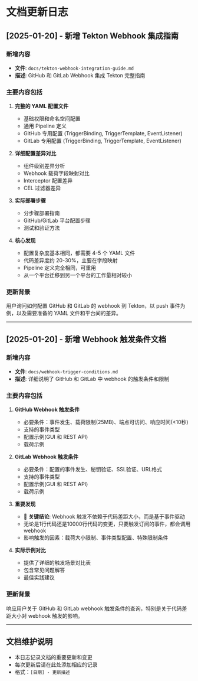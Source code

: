# 文档更新日志

## [2025-01-20] - 新增 Tekton Webhook 集成指南

### 新增内容
- **文件**: `docs/tekton-webhook-integration-guide.md`
- **描述**: GitHub 和 GitLab Webhook 集成 Tekton 完整指南

### 主要内容包括
1. **完整的 YAML 配置文件**
   - 基础权限和命名空间配置
   - 通用 Pipeline 定义
   - GitHub 专用配置 (TriggerBinding, TriggerTemplate, EventListener)
   - GitLab 专用配置 (TriggerBinding, TriggerTemplate, EventListener)

2. **详细配置差异对比**
   - 组件级别差异分析
   - Webhook 载荷字段映射对比
   - Interceptor 配置差异
   - CEL 过滤器差异

3. **实际部署步骤**
   - 分步骤部署指南
   - GitHub/GitLab 平台配置步骤
   - 测试和验证方法

4. **核心发现**
   - 配置复杂度基本相同，都需要 4-5 个 YAML 文件
   - 代码差异度约 20-30%，主要在字段映射
   - Pipeline 定义完全相同，可重用
   - 从一个平台迁移到另一个平台的工作量相对较小

### 更新背景
用户询问如何配置 GitHub 和 GitLab 的 webhook 到 Tekton，以 push 事件为例，以及需要准备的 YAML 文件和平台间的差异。

---

## [2025-01-20] - 新增 Webhook 触发条件文档

### 新增内容
- **文件**: `docs/webhook-trigger-conditions.md`
- **描述**: 详细说明了 GitHub 和 GitLab 中 webhook 的触发条件和限制

### 主要内容包括
1. **GitHub Webhook 触发条件**
   - 必要条件：事件发生、载荷限制(25MB)、端点可访问、响应时间(<10秒)
   - 支持的事件类型
   - 配置示例(GUI 和 REST API)
   - 载荷示例

2. **GitLab Webhook 触发条件**
   - 必要条件：配置的事件发生、秘钥验证、SSL验证、URL格式
   - 支持的事件类型
   - 配置示例(GUI 和 REST API)
   - 载荷示例

3. **重要发现**
   - 🔑 **关键结论**: Webhook 触发不依赖于代码差距大小，而是基于事件驱动
   - 无论是1行代码还是10000行代码的变更，只要触发订阅的事件，都会调用 webhook
   - 影响触发的因素：载荷大小限制、事件类型配置、特殊限制条件

4. **实际示例对比**
   - 提供了详细的触发场景对比表
   - 包含常见问题解答
   - 最佳实践建议

### 更新背景
响应用户关于 GitHub 和 GitLab webhook 触发条件的查询，特别是关于代码差距大小对 webhook 触发的影响。

---

## 文档维护说明

- 本日志记录文档的重要更新和变更
- 每次更新后请在此处添加相应的记录
- 格式：`[日期] - 更新描述` 